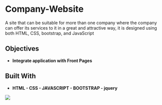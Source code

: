 
# Company-Website


A site that can be suitable for more than one company where the company can offer its services to it in a great and attractive way, it is designed using both HTML, CSS, bootstrap, and JavaScript


## Objectives 

- **Integrate application with Front Pages**
                                                                                        

## Built With
- **HTML  - CSS - JAVASCRIPT - BOOTSTRAP - jquery**
<p> <img src="https://user-images.githubusercontent.com/57676885/75745206-49b21b80-5d1f-11ea-88fe-cb7e6632cf22.png"></p>
